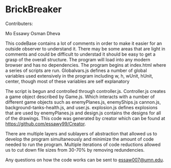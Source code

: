 # BrickBreaker

Contributers:

Mo Essawy
Osman
Dheva

This codeBase contains a lot of comments in order to make it easier
for an outside observer to understand it. There may be some areas
that are light in comments and could be difficult to understad it
should be easy to get a grasp of the overall structure. The program
will load into any modern browser and has no dependencies. The 
program begins at index.html where a series of scripts are run. 
Globalvars.js defines a number of global variables used extensively
in the program including w, h, wUnit, hUnit, center, though most of
these variables are self explanatory

The script is begun and controlled through controller.js. Controller.js
creates a game object described by  Game.js. Which interacts with 
a number of different game objects such as enemyPlanes.js, enemyShips.js
cannon.js, background-tanks-health.js, and user.js. explosion.js defines
explosions that are used by enemyPlanes.js and design.js contains the designs 
for all of the drawings. This code was generated by creator which can be found
at https://github.com/essawy99/Creator.

There are multiple layers and sublayers of abstraction that allowed us to develop
the program simultaneously and minimize the amount of code needed to run the program.
Multiple iterations of code reductions allowed us to cut down file sizes from 30-70%
by removing redundencies.

Any questions on how the code works can be sent to essaw007@umn.edu.
